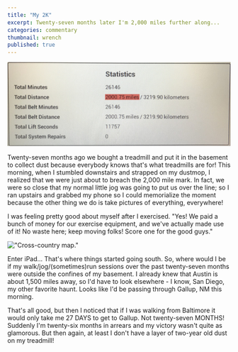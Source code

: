 ```yaml
---
title: "My 2K"
excerpt: Twenty-seven months later I'm 2,000 miles further along...
categories: commentary
thumbnail: wrench
published: true
---
```

!["Statistics page from treadmill."](/images/2k.jpg)

Twenty-seven months ago we bought a treadmill and put it in the basement to collect dust because everybody knows that's what treadmills are for! This morning, when I stumbled downstairs and strapped on my dustmop, I realized that we were just about to breach the 2,000 mile mark. In fact, we were so close that my normal little jog was going to put us over the line; so I ran upstairs and grabbed my phone so I could memorialize the moment because the other thing we do is take pictures of everything, everywhere! 

I was feeling pretty good about myself after I exercised. "Yes! We paid a bunch of money for our exercise equipment, and we've actually made use of it! No waste here; keep moving folks! Score one for the good guys." 

!["Cross-country map."](/images/gallup.jpg.JPG)

Enter iPad... That's where things started going south. So, where would I be if my walk/jog/(sometimes)run sessions over the past twenty-seven months were outside the confines of my basement. I already knew that Austin is about 1,500 miles away, so I'd have to look elsewhere - I know, San Diego, my other favorite haunt. Looks like I'd be passing through Gallup, NM this morning. 

That's all good, but then I noticed that if I was walking from Baltimore it would only take me 27 DAYS to get to Gallup. Not twenty-seven MONTHS! Suddenly I'm twenty-six months in arrears and my victory wasn't quite as glamorous. But then again, at least I don't have a layer of two-year old dust on my treadmill!  




